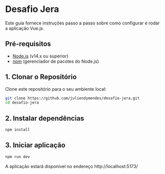# Desafio Jera

Este guia fornece instruções passo a passo sobre como configurar e rodar a aplicação Vue.js.

## Pré-requisitos

- [Node.js](https://nodejs.org/) (v14.x ou superior)
- [npm](https://www.npmjs.com/) (gerenciador de pacotes do Node.js)

## 1. Clonar o Repositório

Clone este repositório para o seu ambiente local:

```bash
git clone https://github.com/juliendymendes/desafio-jera.git
cd desafio-jera
```

## 2. Instalar dependências

```bash
npm install
```

## 3. Iniciar aplicação
```bash
npm run dev
```

A aplicação estará disponível no endereço http://localhost:5173/
